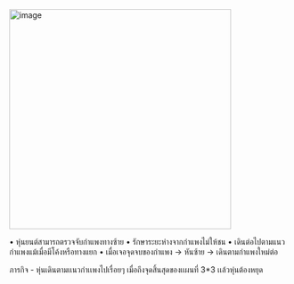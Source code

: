 <img width="398" height="394" alt="image" src="https://github.com/user-attachments/assets/6b9bb1c7-69c7-4b76-a149-10b4aa7fd4cf" />

  •	 หุ่นยนต์สามารถตรวจจับกำแพงทางซ้าย
	•	 รักษาระยะห่างจากกำแพงไม่ให้ชน
	•	 เดินต่อไปตามแนวกำแพงแม้เมื่อมีโค้งหรือทางแยก
	•	 เมื่อเจอจุดจบของกำแพง → หันซ้าย → เดินตามกำแพงใหม่ต่อ

  ภารกิจ - หุ่นเดินตามเเนวกำเเพงไปเรื่อยๆ เมื่อถึงจุดสิ้นสุดของเเผนที่ 3*3 เเล้วหุ่นต้องหยุด
